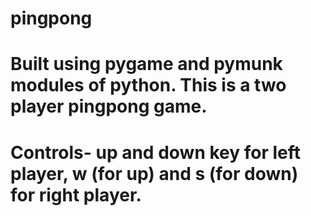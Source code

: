 # pingpong
# Built using pygame and pymunk modules of python. This is a two player pingpong game.
# Controls- up and down key for left player, w (for up) and s (for down) for right player.
